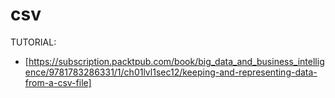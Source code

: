# csv

TUTORIAL: 
- [https://subscription.packtpub.com/book/big_data_and_business_intelligence/9781783286331/1/ch01lvl1sec12/keeping-and-representing-data-from-a-csv-file]